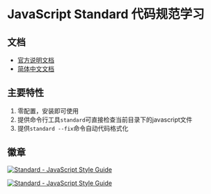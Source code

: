 # JavaScript Standard 代码规范学习

## 文档

* [官方说明文档][1]
* [简体中文文档][2]

## 主要特性

 1. 零配置，安装即可使用
 2. 提供命令行工具`standard`可直接检查当前目录下的javascript文件
 3. 提供`standard --fix`命令自动代码格式化

## 徽章

[![Standard - JavaScript Style Guide](https://cdn.rawgit.com/feross/standard/master/badge.svg)][3]

[![Standard - JavaScript Style Guide](https://img.shields.io/badge/code%20style-standard-brightgreen.svg)][1]


[1]:https://standardjs.com/
[2]:https://github.com/feross/standard/blob/master/docs/RULES-zhcn.md
[3]:https://github.com/feross/standard
